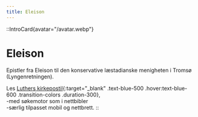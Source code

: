 ```yaml
---
title: Eleison
---
```


::IntroCard{avatar="/avatar.webp"}
# Eleison

Epistler fra Eleison til den konservative læstadianske menigheten i Tromsø (Lyngenretningen).

Les [Luthers kirkepostil](https://kirkepostille.vercel.app){:target="_blank" .text-blue-500 .hover:text-blue-600 .transition-colors .duration-300},  
-med søkemotor som i nettbibler  
-særlig tilpasset mobil og nettbrett.
::